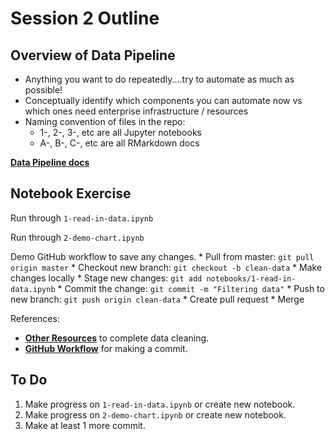 # Session 2 Outline

## Overview of Data Pipeline

* Anything you want to do repeatedly....try to automate as much as possible!
* Conceptually identify which components you can automate now vs which ones need enterprise infrastructure / resources
* Naming convention of files in the repo:
    * 1-, 2-, 3-, etc are all Jupyter notebooks
    * A-, B-, C-, etc are all RMarkdown docs

**[Data Pipeline docs](../data_pipeline.md)**

## Notebook Exercise

Run through `1-read-in-data.ipynb`

Run through `2-demo-chart.ipynb`

Demo GitHub workflow to save any changes.
    * Pull from master: `git pull origin master`
    * Checkout new branch: `git checkout -b clean-data`
    * Make changes locally
    * Stage new changes: `git add notebooks/1-read-in-data.ipynb`
    * Commit the change: `git commit -m "Filtering data"`
    * Push to new branch: `git push origin clean-data`
    * Create pull request
    * Merge 

References:
* **[Other Resources](../other_resources.md)** to complete data cleaning.
* **[GitHub Workflow](../github_version_control.md)** for making a commit.

## To Do 
1. Make progress on `1-read-in-data.ipynb` or create new notebook.
1. Make progress on `2-demo-chart.ipynb` or create new notebook.
1. Make at least 1 more commit.